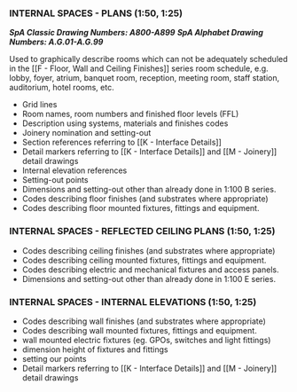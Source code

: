 ### INTERNAL SPACES - PLANS (1:50, 1:25)
***SpA Classic Drawing Numbers: A800-A899***
***SpA Alphabet Drawing Numbers: A.G.01-A.G.99***

Used to graphically describe rooms which can not be adequately scheduled in the [[F - Floor, Wall and Ceiling Finishes]] series room schedule, e.g. lobby, foyer, atrium, banquet room, reception, meeting room, staff station, auditorium, hotel rooms, etc.

- Grid lines
- Room names, room numbers and finished floor levels (FFL)
- Description using systems, materials and finishes codes
- Joinery nomination and setting-out
- Section references referring to [[K - Interface Details]]
- Detail markers referring to [[K - Interface Details]] and [[M - Joinery]] detail drawings
- Internal elevation references
- Setting-out points
- Dimensions and setting-out other than already done in 1:100 B series.
- Codes describing floor finishes (and substrates where appropriate)
- Codes describing floor mounted fixtures, fittings and equipment.


### INTERNAL SPACES - REFLECTED CEILING PLANS  (1:50, 1:25)
- Codes describing ceiling finishes (and substrates where appropriate)
- Codes describing ceiling mounted fixtures, fittings and equipment.
- Codes describing electric and mechanical fixtures and access panels.
- Dimensions and setting-out other than already done in 1:100 E series.

### INTERNAL SPACES - INTERNAL ELEVATIONS (1:50, 1:25)

- Codes describing wall finishes (and substrates where appropriate)
- Codes describing wall mounted fixtures, fittings and equipment.
- wall mounted electric fixtures (eg. GPOs, switches and light fittings)
- dimension height of fixtures and fittings
- setting our points
- Detail markers referring to [[K - Interface Details]] and [[M - Joinery]] detail drawings


